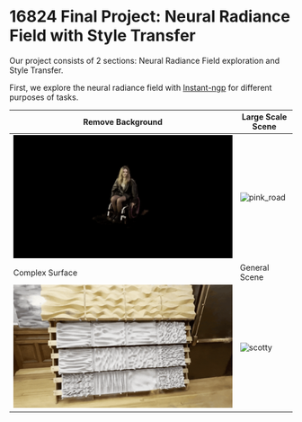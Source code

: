 # 16824 Final Project: Neural Radiance Field with Style Transfer

Our project consists of 2 sections: Neural Radiance Field exploration and Style Transfer.

First, we explore the neural radiance field with [Instant-ngp](https://github.com/NVlabs/instant-ngp) for different purposes of tasks.

| Remove Background  |  Large Scale Scene |
|---|---|
| ![girl](/media/girl.gif)  | ![pink_road](/media/pink_road.gif)  |
| Complex Surface  |  General Scene |
|  ![concrete](/media/concrete.gif) | ![scotty](/media/scotty.gif)  |


